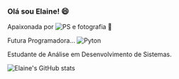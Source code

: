 ### Olá sou Elaine! 😄

Apaixonada por ![PS](https://aleen42.github.io/badges/src/photoshop.svg) e fotografia 📸

Futura Programadora... 
![Pyton](https://img.shields.io/badge/Python-14354C?style=for-the-badge&logo=python&logoColor=white)

Estudante de Análise em Desenvolvimento de Sistemas.


![Elaine's GitHub stats](https://github-readme-stats.vercel.app/api?username=elaineflor&show_icons=true&theme=radical)
